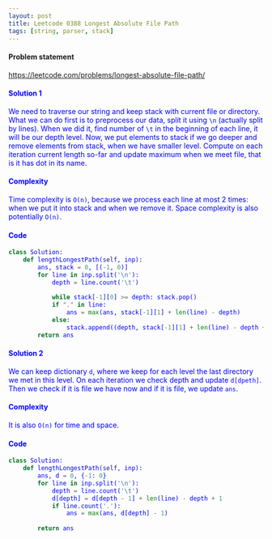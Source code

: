 ```yaml
---
layout: post
title: Leetcode 0388 Longest Absolute File Path
tags: [string, parser, stack]
---
```


#### Problem statement

<a href="https://leetcode.com/problems/longest-absolute-file-path/"> <font color = blue>https://leetcode.com/problems/longest-absolute-file-path/

#### Solution 1
We need to traverse our string and keep stack with current file or directory. What we can do first is to preprocess our data, split it using `\n` (actually split by lines). When we did it, find number of `\t` in the beginning of each line, it will be our depth level. 
Now, we put elements to stack if we go deeper and remove elements from stack, when we have smaller level. Compute on each iteration current length so-far and update maximum when we meet file, that is it has dot in its name.

#### Complexity
Time complexity is `O(n)`, because we process each line at most 2 times: when we put it into stack and when we remove it. Space complexity is also potentially `O(n)`.

#### Code
```python
class Solution:
    def lengthLongestPath(self, inp):
        ans, stack = 0, [(-1, 0)]
        for line in inp.split('\n'):
            depth = line.count('\t')
            
            while stack[-1][0] >= depth: stack.pop()
            if "." in line: 
                ans = max(ans, stack[-1][1] + len(line) - depth)
            else:
                stack.append((depth, stack[-1][1] + len(line) - depth + 1))
        return ans
```

#### Solution 2
We can keep dictionary `d`, where we keep for each level the last directory we met in this level. On each iteration we check depth and update `d[dpeth]`. Then we check if it is file we have now and if it is file, we update `ans`.

#### Complexity
It is also `O(n)` for time and space.

#### Code
```python
class Solution:
    def lengthLongestPath(self, inp):
        ans, d = 0, {-1: 0}
        for line in inp.split('\n'):
            depth = line.count('\t')
            d[depth] = d[depth - 1] + len(line) - depth + 1
            if line.count('.'):
                ans = max(ans, d[depth] - 1)
                
        return ans
```

